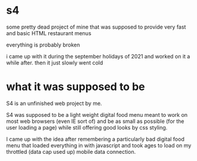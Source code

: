 # s4
 some pretty dead project of mine that was supposed to provide very fast and basic HTML restaurant menus

everything is probably broken

i came up with it during the september holidays of 2021 and worked on it a while after. then it just slowly went cold

# what it was supposed to be
S4 is an unfinished web project by me.

S4 was supposed to be a light weight digital food menu meant to work on most web browsers (even IE sort of) and be as small as possible (for the user loading a page) while still offering good looks by css styling. 

I came up with the idea after remembering a particularly bad digital food menu that loaded everything in with javascript and took ages to load on my throttled (data cap used up) mobile data connection.